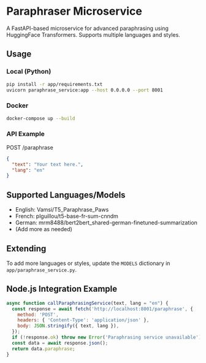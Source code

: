 # Paraphraser Microservice

A FastAPI-based microservice for advanced paraphrasing using HuggingFace Transformers. Supports multiple languages and styles.

## Usage

### Local (Python)
```bash
pip install -r app/requirements.txt
uvicorn paraphrase_service:app --host 0.0.0.0 --port 8001
```

### Docker
```bash
docker-compose up --build
```

### API Example
POST /paraphrase
```json
{
  "text": "Your text here.",
  "lang": "en"
}
```

## Supported Languages/Models
- English: Vamsi/T5_Paraphrase_Paws
- French: plguillou/t5-base-fr-sum-cnndm
- German: mrm8488/bert2bert_shared-german-finetuned-summarization
- (Add more as needed)

## Extending
To add more languages or styles, update the `MODELS` dictionary in `app/paraphrase_service.py`.

## Node.js Integration Example
```js
async function callParaphrasingService(text, lang = "en") {
  const response = await fetch('http://localhost:8001/paraphrase', {
    method: 'POST',
    headers: { 'Content-Type': 'application/json' },
    body: JSON.stringify({ text, lang }),
  });
  if (!response.ok) throw new Error('Paraphrasing service unavailable');
  const data = await response.json();
  return data.paraphrase;
}
``` 